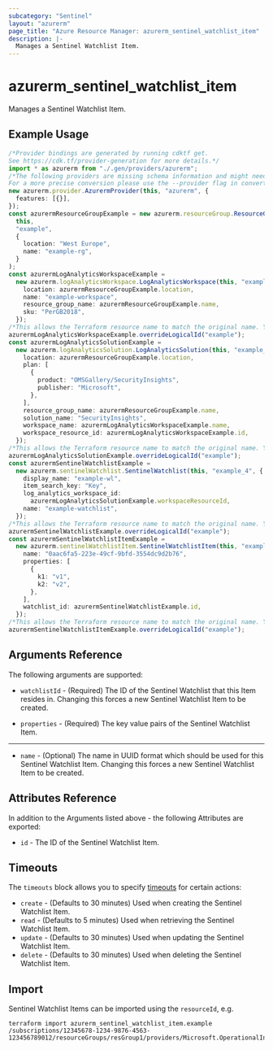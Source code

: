 ```yaml
---
subcategory: "Sentinel"
layout: "azurerm"
page_title: "Azure Resource Manager: azurerm_sentinel_watchlist_item"
description: |-
  Manages a Sentinel Watchlist Item.
---
```


# azurerm\_sentinel\_watchlist\_item

Manages a Sentinel Watchlist Item.

## Example Usage

```typescript
/*Provider bindings are generated by running cdktf get.
See https://cdk.tf/provider-generation for more details.*/
import * as azurerm from "./.gen/providers/azurerm";
/*The following providers are missing schema information and might need manual adjustments to synthesize correctly: azurerm.
For a more precise conversion please use the --provider flag in convert.*/
new azurerm.provider.AzurermProvider(this, "azurerm", {
  features: [{}],
});
const azurermResourceGroupExample = new azurerm.resourceGroup.ResourceGroup(
  this,
  "example",
  {
    location: "West Europe",
    name: "example-rg",
  }
);
const azurermLogAnalyticsWorkspaceExample =
  new azurerm.logAnalyticsWorkspace.LogAnalyticsWorkspace(this, "example_2", {
    location: azurermResourceGroupExample.location,
    name: "example-workspace",
    resource_group_name: azurermResourceGroupExample.name,
    sku: "PerGB2018",
  });
/*This allows the Terraform resource name to match the original name. You can remove the call if you don't need them to match.*/
azurermLogAnalyticsWorkspaceExample.overrideLogicalId("example");
const azurermLogAnalyticsSolutionExample =
  new azurerm.logAnalyticsSolution.LogAnalyticsSolution(this, "example_3", {
    location: azurermResourceGroupExample.location,
    plan: [
      {
        product: "OMSGallery/SecurityInsights",
        publisher: "Microsoft",
      },
    ],
    resource_group_name: azurermResourceGroupExample.name,
    solution_name: "SecurityInsights",
    workspace_name: azurermLogAnalyticsWorkspaceExample.name,
    workspace_resource_id: azurermLogAnalyticsWorkspaceExample.id,
  });
/*This allows the Terraform resource name to match the original name. You can remove the call if you don't need them to match.*/
azurermLogAnalyticsSolutionExample.overrideLogicalId("example");
const azurermSentinelWatchlistExample =
  new azurerm.sentinelWatchlist.SentinelWatchlist(this, "example_4", {
    display_name: "example-wl",
    item_search_key: "Key",
    log_analytics_workspace_id:
      azurermLogAnalyticsSolutionExample.workspaceResourceId,
    name: "example-watchlist",
  });
/*This allows the Terraform resource name to match the original name. You can remove the call if you don't need them to match.*/
azurermSentinelWatchlistExample.overrideLogicalId("example");
const azurermSentinelWatchlistItemExample =
  new azurerm.sentinelWatchlistItem.SentinelWatchlistItem(this, "example_5", {
    name: "0aac6fa5-223e-49cf-9bfd-3554dc9d2b76",
    properties: [
      {
        k1: "v1",
        k2: "v2",
      },
    ],
    watchlist_id: azurermSentinelWatchlistExample.id,
  });
/*This allows the Terraform resource name to match the original name. You can remove the call if you don't need them to match.*/
azurermSentinelWatchlistItemExample.overrideLogicalId("example");

```

## Arguments Reference

The following arguments are supported:

*   `watchlistId` - (Required) The ID of the Sentinel Watchlist that this Item resides in. Changing this forces a new Sentinel Watchlist Item to be created.

*   `properties` - (Required) The key value pairs of the Sentinel Watchlist Item.

***

* `name` - (Optional) The name in UUID format which should be used for this Sentinel Watchlist Item. Changing this forces a new Sentinel Watchlist Item to be created.

## Attributes Reference

In addition to the Arguments listed above - the following Attributes are exported:

* `id` - The ID of the Sentinel Watchlist Item.

## Timeouts

The `timeouts` block allows you to specify [timeouts](https://www.terraform.io/language/resources/syntax#operation-timeouts) for certain actions:

* `create` - (Defaults to 30 minutes) Used when creating the Sentinel Watchlist Item.
* `read` - (Defaults to 5 minutes) Used when retrieving the Sentinel Watchlist Item.
* `update` - (Defaults to 30 minutes) Used when updating the Sentinel Watchlist Item.
* `delete` - (Defaults to 30 minutes) Used when deleting the Sentinel Watchlist Item.

## Import

Sentinel Watchlist Items can be imported using the `resourceId`, e.g.

```shell
terraform import azurerm_sentinel_watchlist_item.example /subscriptions/12345678-1234-9876-4563-123456789012/resourceGroups/resGroup1/providers/Microsoft.OperationalInsights/workspaces/workspace1/providers/Microsoft.SecurityInsights/watchlists/list1/watchlistItems/item1
```
